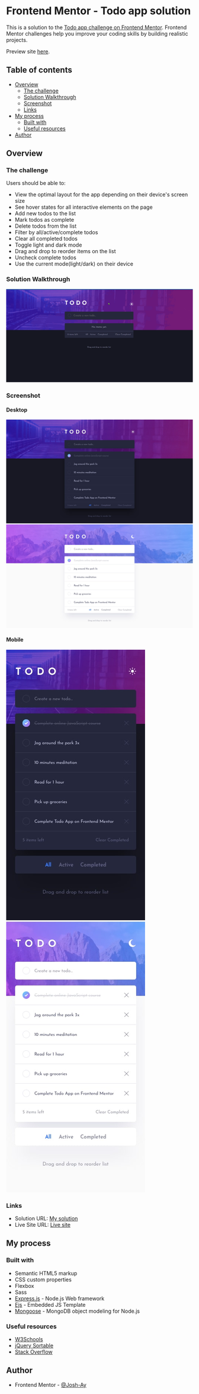 # Frontend Mentor - Todo app solution

This is a solution to the [Todo app challenge on Frontend Mentor](https://www.frontendmentor.io/challenges/todo-app-Su1_KokOW). Frontend Mentor challenges help you improve your coding skills by building realistic projects. 

Preview site [here]().

## Table of contents

- [Overview](#overview)
  - [The challenge](#the-challenge)
  - [Solution Walkthrough]()
  - [Screenshot](#screenshot)
  - [Links](#links)
- [My process](#my-process)
  - [Built with](#built-with)
  - [Useful resources](#useful-resources)
- [Author](#author)

## Overview

### The challenge

Users should be able to:

- View the optimal layout for the app depending on their device's screen size
- See hover states for all interactive elements on the page
- Add new todos to the list
- Mark todos as complete
- Delete todos from the list
- Filter by all/active/complete todos
- Clear all completed todos
- Toggle light and dark mode
- Drag and drop to reorder items on the list
- Uncheck complete todos
- Use the current mode(light/dark) on their device

### Solution Walkthrough
![](./video/solution_video.gif)

### Screenshot
#### Desktop
![](./public/images/desktop-design-dark.jpg)
![](./public/images/desktop-design-light.jpg)

#### Mobile
![](./public/images/mobile-design-dark.jpg)
![](./public/images/mobile-design-light.jpg)


### Links

- Solution URL: [My solution]()
- Live Site URL: [Live site]()

## My process

### Built with

- Semantic HTML5 markup
- CSS custom properties
- Flexbox
- Sass
- [Express.js](https://expressjs.com/) - Node.js Web framework
- [Ejs](https://ejs.co/) - Embedded JS Template
- [Mongoose](https://mongoosejs.com/) - MongoDB object modeling for Node.js


### Useful resources

- [W3Schools](https://www.w3schools.com/) 
- [jQuery Sortable](https://jqueryui.com/sortable/)
- [Stack Overflow](https://stackoverflow.com/)

## Author

- Frontend Mentor - [@Josh-Ay](https://www.frontendmentor.io/profile/Josh-Ay)
